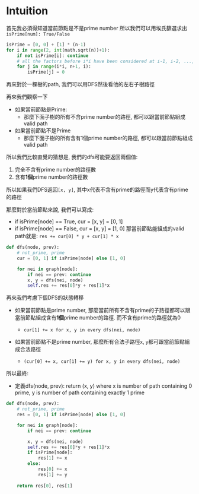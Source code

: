 # Intuition

首先我必須得知道當前節點是不是prime number
所以我們可以用埃氏篩選求出`isPrime[num]: True/False`

```py
isPrime = [0, 0] + [1] * (n-1)
for i in range(2, int(math.sqrt(n))+1):
    if not isPrime[i]: continue
    # all the factors before i*i have been considered at i-1, i-2, ..., 3, 2
    for j in range(i*i, n+1, i):
        isPrime[j] = 0
```

再來對於一棵樹的path, 我們可以用DFS然後看他的左右子樹路徑

再來我們觀察一下

- 如果當前節點是Prime:
  - 那麼下面子樹的所有不含prime number的路徑, 都可以跟當前節點組成valid path
- 如果當前節點不是Prime
  - 那麼下面子樹的所有含有1個prime number的路徑, 都可以跟當前節點組成valid path

所以我們比較直覺的猜想是, 我們的dfs可能要返回兩個值:
1. 完全不含有prime number的路徑數
2. 含有**1個**prime number的路徑數

所以如果我們DFS返回`[x, y]`, 其中x代表不含有prime的路徑而y代表含有prime的路徑

那麼對於當前節點來說, 我們可以寫成:
- if isPrime[node] == True, cur = [x, y] = [0, 1]
- if isPrime[node] == False, cur = [x, y] = [1, 0]
那當前節點能組成的valid path就是: `res += cur[0] * y + cur[1] * x`

```py
def dfs(node, prev):
    # not_prime, prime
    cur = [0, 1] if isPrime[node] else [1, 0]

    for nei in graph[node]:
        if nei == prev: continue
        x, y = dfs(nei, node)
        self.res += res[0]*y + res[1]*x
```

再來我們考慮下個DFS的狀態轉移

- 如果當前節點是prime number, 那麼當前所有不含有prime的子路徑都可以跟當前節點組成含有**1個**prime number的路徑. 而不含有prime的路徑就為0
  - `cur[1] += x for x, y in every dfs(nei, node)`
 
- 如果當前節點不是prime number, 那麼所有合法子路徑`x`, `y`都可跟當前節點組成合法路徑
  - `(cur[0] += x, cur[1] += y) for x, y in every dfs(nei, node)`

所以最終:

- 定義dfs(node, prev): return (x, y) where x is number of path containing 0 prime, y is number of path containing exactly 1 prime

```py
def dfs(node, prev):
    # not_prime, prime
    res = [0, 1] if isPrime[node] else [1, 0]

    for nei in graph[node]:
        if nei == prev: continue

        x, y = dfs(nei, node)
        self.res += res[0]*y + res[1]*x
        if isPrime[node]:
            res[1] += x
        else:
            res[0] += x
            res[1] += y
        
    return res[0], res[1]
```